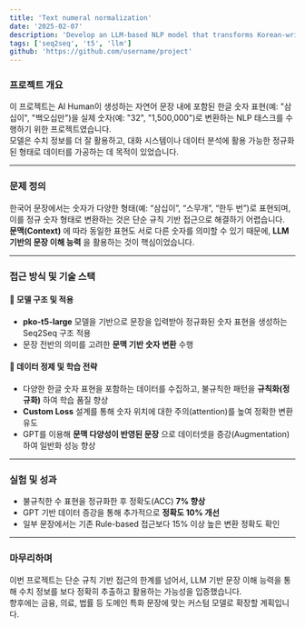 ```yaml
---
title: 'Text numeral normalization'
date: '2025-02-07'
description: 'Develop an LLM-based NLP model that transforms Korean-written numerals (e.g., “삼십이”) into standard numeric forms (e.g., “32”)'
tags: ['seq2seq', 't5', 'llm']
github: 'https://github.com/username/project'
---
```


### 프로젝트 개요  
이 프로젝트는 AI Human이 생성하는 자연어 문장 내에 포함된 한글 숫자 표현(예: "삼십이", "백오십만")을 실제 숫자(예: "32", "1,500,000")로 변환하는 NLP 태스크를 수행하기 위한 프로젝트였습니다.  
모델은 수치 정보를 더 잘 활용하고, 대화 시스템이나 데이터 분석에 활용 가능한 정규화된 형태로 데이터를 가공하는 데 목적이 있었습니다.

---

### 문제 정의  
한국어 문장에서는 숫자가 다양한 형태(예: “삼십이”, “스무개”, “한두 번”)로 표현되며, 이를 정규 숫자 형태로 변환하는 것은 단순 규칙 기반 접근으로 해결하기 어렵습니다.  
__문맥(Context)__ 에 따라 동일한 표현도 서로 다른 숫자를 의미할 수 있기 때문에, __LLM 기반의 문장 이해 능력__ 을 활용하는 것이 핵심이었습니다.

---

### 접근 방식 및 기술 스택  

#### 🧠 모델 구조 및 적용  
- __pko-t5-large__ 모델을 기반으로 문장을 입력받아 정규화된 숫자 표현을 생성하는 Seq2Seq 구조 적용  
- 문장 전반의 의미를 고려한 __문맥 기반 숫자 변환__ 수행

#### 🔧 데이터 정제 및 학습 전략  
- 다양한 한글 숫자 표현을 포함하는 데이터를 수집하고, 불규칙한 패턴을 __규칙화(정규화)__ 하여 학습 품질 향상  
- __Custom Loss__ 설계를 통해 숫자 위치에 대한 주의(attention)를 높여 정확한 변환 유도  
- GPT를 이용해 __문맥 다양성이 반영된 문장__ 으로 데이터셋을 증강(Augmentation)하여 일반화 성능 향상

---

### 실험 및 성과  

- 불규칙한 수 표현을 정규화한 후 정확도(ACC) __7% 향상__  
- GPT 기반 데이터 증강을 통해 추가적으로 __정확도 10% 개선__  
- 일부 문장에서는 기존 Rule-based 접근보다 15% 이상 높은 변환 정확도 확인

---

### 마무리하며  
이번 프로젝트는 단순 규칙 기반 접근의 한계를 넘어서, LLM 기반 문장 이해 능력을 통해 수치 정보를 보다 정확히 추출하고 활용하는 가능성을 입증했습니다.  
향후에는 금융, 의료, 법률 등 도메인 특화 문장에 맞는 커스텀 모델로 확장할 계획입니다.
